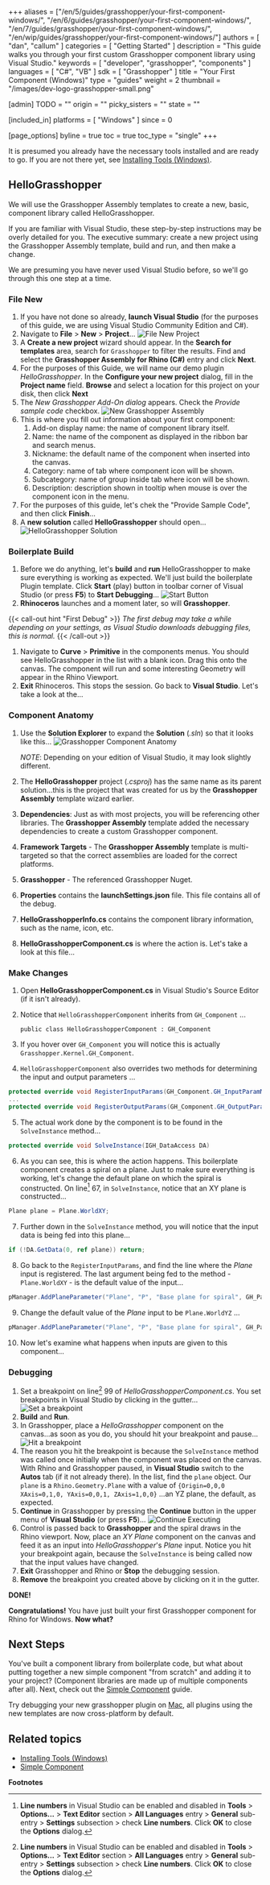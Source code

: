 +++
aliases = ["/en/5/guides/grasshopper/your-first-component-windows/", "/en/6/guides/grasshopper/your-first-component-windows/", "/en/7/guides/grasshopper/your-first-component-windows/", "/en/wip/guides/grasshopper/your-first-component-windows/"]
authors = [ "dan", "callum" ]
categories = [ "Getting Started" ]
description = "This guide walks you through your first custom Grasshopper component library using Visual Studio."
keywords = [ "developer", "grasshopper", "components" ]
languages = [ "C#", "VB" ]
sdk = [ "Grasshopper" ]
title = "Your First Component (Windows)"
type = "guides"
weight = 2
thumbnail = "/images/dev-logo-grasshopper-small.png"

[admin]
TODO = ""
origin = ""
picky_sisters = ""
state = ""

[included_in]
platforms = [ "Windows" ]
since = 0

[page_options]
byline = true
toc = true
toc_type = "single"
+++

It is presumed you already have the necessary tools installed and are ready to go. If you are not there yet, see [Installing Tools (Windows)](/guides/grasshopper/installing-tools-windows).

## HelloGrasshopper

We will use the Grasshopper Assembly templates to create a new, basic, component library called HelloGrasshopper.

If you are familiar with Visual Studio, these step-by-step instructions may be overly detailed for you. The executive summary: create a new project using the Grasshopper Assembly template, build and run, and then make a change.

We are presuming you have never used Visual Studio before, so we'll go through this one step at a time.

### File New

1. If you have not done so already, **launch Visual Studio** (for the purposes of this guide, we are using Visual Studio Community Edition and C#).
1. Navigate to **File** > **New** > **Project**...
   ![File New Project](/images/your-first-plugin-windows-01.png)
1. A **Create a new project** wizard should appear. In the **Search for templates** area, search for `Grasshopper` to filter the results. Find and select the **Grasshopper Assembly for Rhino (C\#)** entry and click **Next**.
1. For the purposes of this Guide, we will name our demo plugin _HelloGrasshopper_. In the **Configure your new project** dialog, fill in the **Project name** field. **Browse** and select a location for this project on your disk, then click **Next**
1. The _New Grasshopper Add-On dialog_ appears. Check the _Provide sample code_ checkbox.
   ![New Grasshopper Assembly](/images/your-first-component-windows-03.png)
1. This is where you fill out information about your first component:
   1. Add-on display name: the name of component library itself.
   1. Name: the name of the component as displayed in the ribbon bar and search menus.
   1. Nickname: the default name of the component when inserted into the canvas.
   1. Category: name of tab where component icon will be shown.
   1. Subcategory: name of group inside tab where icon will be shown.
   1. Description: description shown in tooltip when mouse is over the component icon in the menu.
1. For the purposes of this guide, let's chek the "Provide Sample Code", and then click **Finish**...
1. A **new solution** called **HelloGrasshopper** should open...
   ![HelloGrasshopper Solution](/images/your-first-component-windows-04.png)

### Boilerplate Build

1. Before we do anything, let's **build** and **run** HelloGrasshopper to make sure everything is working as expected. We'll just build the boilerplate Plugin template. Click **Start** (play) button in toolbar corner of Visual Studio (or press **F5**) to **Start Debugging**...
   ![Start Button](/images/your-first-compo-windows-06.png)
1. **Rhinoceros** launches and a moment later, so will **Grasshopper**.

{{< call-out hint "First Debug" >}}
_The first debug may take a while depending on your settings, as Visual Studio downloads debugging files, this is normal._
{{< /call-out >}}

1. Navigate to **Curve** > **Primitive** in the components menus. You should see HelloGrasshopper in the list with a blank icon. Drag this onto the canvas. The component will run and some interesting Geometry will appear in the Rhino Viewport.
1. **Exit** Rhinoceros. This stops the session. Go back to **Visual Studio**. Let's take a look at the...

### Component Anatomy

1. Use the **Solution Explorer** to expand the **Solution** (_.sln_) so that it looks like this...
   ![Grasshopper Component Anatomy](/images/your-first-component-windows-06.png)

   _NOTE_: Depending on your edition of Visual Studio, it may look slightly different.

1. The **HelloGrasshopper** project (_.csproj_) has the same name as its parent solution...this is the project that was created for us by the **Grasshopper Assembly** template wizard earlier.
1. **Dependencies**: Just as with most projects, you will be referencing other libraries. The **Grasshopper Assembly** template added the necessary dependencies to create a custom Grasshopper component.
1. **Framework Targets** - The **Grasshopper Assembly** template is multi-targeted so that the correct assemblies are loaded for the correct platforms.
1. **Grasshopper** - The referenced Grasshopper Nuget.
1. **Properties** contains the **launchSettings.json** file. This file contains all of the debug.
1. **HelloGrasshopperInfo.cs** contains the component library information, such as the name, icon, etc.
1. **HelloGrasshopperComponent.cs** is where the action is. Let's take a look at this file...

### Make Changes

1.  Open **HelloGrasshopperComponent.cs** in Visual Studio's Source Editor (if it isn't already).
1.  Notice that `HelloGrasshopperComponent` inherits from `GH_Component` ...

        public class HelloGrasshopperComponent : GH_Component

1.  If you hover over `GH_Component` you will notice this is actually `Grasshopper.Kernel.GH_Component`.
1.  `HelloGrasshopperComponent` also overrides two methods for determining the input and output parameters ...

```cs
protected override void RegisterInputParams(GH_Component.GH_InputParamManager pManager)
...
protected override void RegisterOutputParams(GH_Component.GH_OutputParamManager pManager)
```

5. The actual work done by the component is to be found in the `SolveInstance` method...

```cs
protected override void SolveInstance(IGH_DataAccess DA)
```

6. As you can see, this is where the action happens. This boilerplate component creates a spiral on a plane. Just to make sure everything is working, let's change the default plane on which the spiral is constructed. On line[^1] 67, in `SolveInstance`, notice that an XY plane is constructed...

```cs
Plane plane = Plane.WorldXY;
```

7. Further down in the `SolveInstance` method, you will notice that the input data is being fed into this plane...

```cs
if (!DA.GetData(0, ref plane)) return;
```

8. Go back to the `RegisterInputParams`, and find the line where the _Plane_ input is registered. The last argument being fed to the method - `Plane.WorldXY` - is the default value of the input...

```cs
pManager.AddPlaneParameter("Plane", "P", "Base plane for spiral", GH_ParamAccess.item, Plane.WorldXY);
```

9. Change the default value of the _Plane_ input to be `Plane.WorldYZ` ...

```cs
pManager.AddPlaneParameter("Plane", "P", "Base plane for spiral", GH_ParamAccess.item, Plane.WorldYZ);
```

10. Now let's examine what happens when inputs are given to this component...

### Debugging

1. Set a breakpoint on line[^1] 99 of _HelloGrasshopperComponent.cs_. You set breakpoints in Visual Studio by clicking in the gutter...
   ![Set a breakpoint](/images/your-first-component-windows-07.png)
1. **Build** and **Run**.
1. In Grasshopper, place a _HelloGrasshopper_ component on the canvas...as soon as you do, you should hit your breakpoint and pause...
   ![Hit a breakpoint](/images/your-first-component-windows-08.png)
1. The reason you hit the breakpoint is because the `SolveInstance` method was called once initially when the component was placed on the canvas. With Rhino and Grasshopper paused, in **Visual Studio** switch to the **Autos** tab (if it not already there). In the list, find the `plane` object. Our `plane` is a `Rhino.Geometry.Plane` with a value of `{Origin=0,0,0 XAxis=0,1,0, YAxis=0,0,1, ZAxis=1,0,0}` ...an YZ plane, the default, as expected.
1. **Continue** in Grasshopper by pressing the **Continue** button in the upper menu of **Visual Studio** (or press **F5**)...
   ![Continue Executing](/images/your-first-plugin-windows-11.png)
1. Control is passed back to **Grasshopper** and the spiral draws in the Rhino viewport. Now, place an _XY Plane_ component on the canvas and feed it as an input into _HelloGrasshopper_'s _Plane_ input. Notice you hit your breakpoint again, because the `SolveInstance` is being called now that the input values have changed.
1. **Exit** Grasshopper and Rhino or **Stop** the debugging session.
1. **Remove** the breakpoint you created above by clicking on it in the gutter.

**DONE!**

**Congratulations!** You have just built your first Grasshopper component for Rhino for Windows. **Now what?**

## Next Steps

You've built a component library from boilerplate code, but what about putting together a new simple component "from scratch" and adding it to your project? (Component libraries are made up of multiple components after all). Next, check out the [Simple Component](/guides/grasshopper/simple-component) guide.

Try debugging your new grasshopper plugin on [Mac](/guides/grasshopper/your-first-component-mac/), all plugins using the new templates are now cross-platform by default.

## Related topics

- [Installing Tools (Windows)](/guides/grasshopper/installing-tools-windows)
- [Simple Component](/guides/grasshopper/simple-component)

**Footnotes**

[^1]: **Line numbers** in Visual Studio can be enabled and disabled in **Tools** > **Options...** > **Text Editor** section > **All Languages** entry > **General** sub-entry > **Settings** subsection > check **Line numbers**. Click **OK** to close the **Options** dialog.
